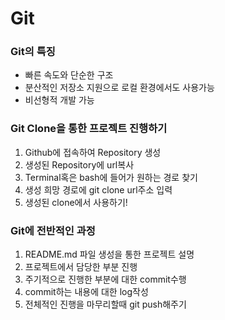 # Git

### Git의 특징
- 빠른 속도와 단순한 구조
- 분산적인 저장소 지원으로 로컬 환경에서도 사용가능
- 비선형적 개발 가능

### Git Clone을 통한 프로젝트 진행하기

1. Github에 접속하여 Repository 생성
2. 생성된 Repository에 url복사
3. Terminal혹은 bash에 들어가 원하는 경로 찾기
4. 생성 희망 경로에 git clone url주소 입력
5. 생성된 clone에서 사용하기!

### Git에 전반적인 과정

1. README.md 파일 생성을 통한 프로젝트 설명
2. 프로젝트에서 담당한 부분 진행
3. 주기적으로 진행한 부분에 대한 commit수행
4. commit하는 내용에 대한 log작성
5. 전체적인 진행을 마무리할때 git push해주기